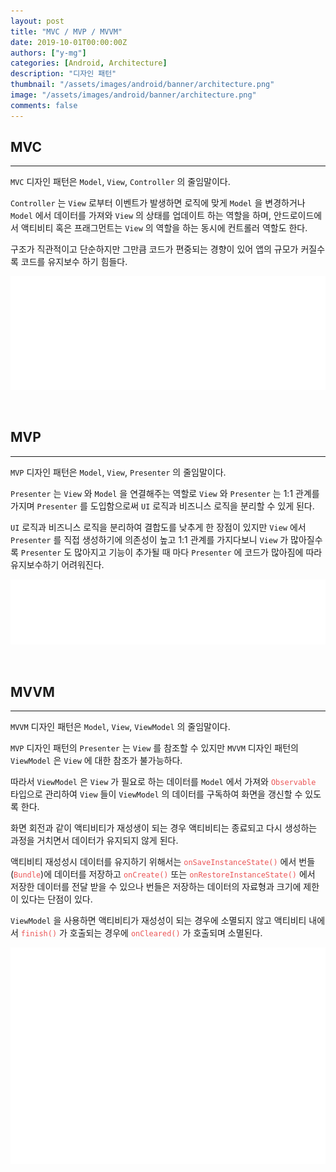 ```yaml
---
layout: post
title: "MVC / MVP / MVVM"
date: 2019-10-01T00:00:00Z
authors: ["y-mg"]
categories: [Android, Architecture]
description: "디자인 패턴"
thumbnail: "/assets/images/android/banner/architecture.png"
image: "/assets/images/android/banner/architecture.png"
comments: false
---
```


## MVC
***
`MVC` 디자인 패턴은 `Model`, `View`, `Controller` 의 줄임말이다.
<br/>

`Controller` 는 `View` 로부터 이벤트가 발생하면 로직에 맞게 `Model` 을 변경하거나 `Model` 에서 데이터를 가져와 `View` 의 상태를 업데이트 하는 역할을 하며, 안드로이드에서 액티비티 혹은 프래그먼트는 `View` 의 역할을 하는 동시에 컨트롤러 역할도 한다.
<br/>

구조가 직관적이고 단순하지만 그만큼 코드가 편중되는 경향이 있어 앱의 규모가 커질수록 코드를 유지보수 하기 힘들다.
<br/>

<div style="
background-color: #ffffff;
background-image: url(/assets/images/android/content/pattern-mvc.png);
background-size: contain;
background-repeat: no-repeat;
background-position: center center;
">
<img src="/assets/images/android/content/pattern-mvc.png" style="visibility: hidden;" />
</div>
<br/>
<br/>



## MVP
***
`MVP` 디자인 패턴은 `Model`, `View`, `Presenter` 의 줄임말이다.
<br/>

`Presenter` 는 `View` 와 `Model` 을 연결해주는 역할로 `View` 와 `Presenter` 는 1:1 관계를 가지며 `Presenter` 를 도입함으로써 `UI` 로직과 비즈니스 로직을 분리할 수 있게 된다.
<br/>

`UI` 로직과 비즈니스 로직을 분리하여 결합도를 낮추게 한 장점이 있지만 `View` 에서 `Presenter` 를 직접 생성하기에 의존성이 높고 1:1 관계를 가지다보니 `View` 가 많아질수록 `Presenter` 도 많아지고 기능이 추가될 때 마다 `Presenter` 에 코드가 많아짐에 따라 유지보수하기 어려워진다.
<br/>

<div style="
background-color: #ffffff;
background-image: url(/assets/images/android/content/pattern-mvp.png);
background-size: contain;
background-repeat: no-repeat;
background-position: center center;
">
<img src="/assets/images/android/content/pattern-mvp.png" style="visibility: hidden;" />
</div>
<br/>
<br/>



## MVVM
***
`MVVM` 디자인 패턴은 `Model`, `View`, `ViewModel` 의 줄임말이다.
<br/>

`MVP` 디자인 패턴의 `Presenter` 는 `View` 를 참조할 수 있지만 `MVVM` 디자인 패턴의 `ViewModel` 은 `View` 에 대한 참조가 불가능하다.
<br/>

따라서 `ViewModel` 은 `View` 가 필요로 하는 데이터를 `Model` 에서 가져와 <code style="color: #eb5657;">Observable</code> 타입으로 관리하여 `View` 들이 `ViewModel` 의 데이터를 구독하여 화면을 갱신할 수 있도록 한다.
<br/>

화면 회전과 같이 액티비티가 재성생이 되는 경우 액티비티는 종료되고 다시 생성하는 과정을 거치면서 데이터가 유지되지 않게 된다.
<br/>

액티비티 재성성시 데이터를 유지하기 위해서는 <code style="color: #eb5657;">onSaveInstanceState()</code> 에서 번들(<code style="color: #eb5657;">Bundle</code>)에 데이터를 저장하고 <code style="color: #eb5657;">onCreate()</code> 또는 <code style="color: #eb5657;">onRestoreInstanceState()</code> 에서 저장한 데이터를 전달 받을 수 있으나 번들은 저장하는 데이터의 자료형과 크기에 제한이 있다는 단점이 있다.
<br/>

`ViewModel` 을 사용하면 액티비티가 재성성이 되는 경우에 소멸되지 않고 액티비티 내에서 <code style="color: #eb5657;">finish()</code> 가 호출되는 경우에 <code style="color: #eb5657;">onCleared()</code> 가 호출되며 소멸된다.
<br/>

<div style="
background-color: #ffffff;
background-image: url(/assets/images/android/content/pattern-mvvm.png);
background-size: contain;
background-repeat: no-repeat;
background-position: center center;
">
<img src="/assets/images/android/content/pattern-mvvm.png" style="visibility: hidden;" />
</div>